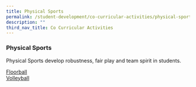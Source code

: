 ```yaml
---
title: Physical Sports
permalink: /student-development/co-curricular-activities/physical-sports/
description: ""
third_nav_title: Co Curricular Activities
---
```

### Physical Sports
Physical Sports develop robustness, fair play and team spirit in students.

[Floorball](/files/CCA2023/floorball-infographic-2023.pdf) <br>
[Volleyball](/files/CCA2023/volleyball-infographic-2023.pdf)<br>